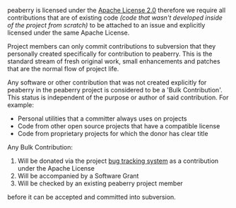 peaberry is licensed under the [Apache License 2.0](http://www.apache.org/licenses/LICENSE-2.0) therefore we require all contributions that are of existing code _(code that wasn't developed inside of the project from scratch)_ to be attached to an issue and explicitly licensed under the same Apache License.

Project members can only commit contributions to subversion that they personally created specifically for contribution to peaberry.  This is the standard stream of fresh original work, small enhancements and patches that are the normal flow of project life.

Any software or other contribution that was not created explicitly for peaberry in the peaberry project is considered to be a 'Bulk Contribution'. This status is independent of the purpose or author of said contribution. For example:

  * Personal utilities that a committer always uses on projects
  * Code from other open source projects that have a compatible license
  * Code from proprietary projects for which the donor has clear title

Any Bulk Contribution:

  1. Will be donated via the project [bug tracking system](http://code.google.com/p/peaberry/issues/list) as a contribution under the Apache License
  1. Will be accompanied by a Software Grant
  1. Will be checked by an existing peaberry project member

before it can be accepted and committed into subversion.